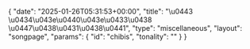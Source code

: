 {
    "date": "2025-01-26T05:31:53+00:00",
    "title": "\u0443 \u0434\u043e\u0440\u043e\u0433\u0438 \u0447\u0438\u0431\u0438\u0441",
    "type": "miscellaneous",
    "layout": "songpage",
    "params": {
        "id": "chibis",
        "tonality": ""
    }
}